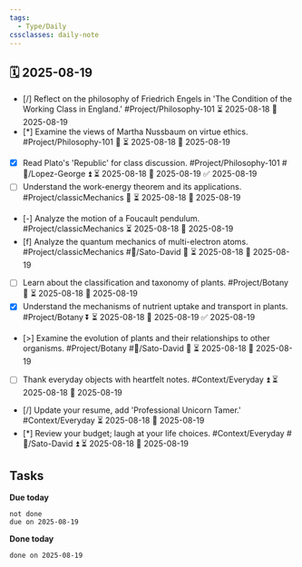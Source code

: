 ```yaml
---
tags:
  - Type/Daily
cssclasses: daily-note
---
```


## 🗓️ 2025-08-19

- [/] Reflect on the philosophy of Friedrich Engels in 'The Condition of the Working Class in England.' #Project/Philosophy-101 ⏳ 2025-08-18 📅 2025-08-19
- [*] Examine the views of Martha Nussbaum on virtue ethics. #Project/Philosophy-101 🔽 ⏳ 2025-08-18 📅 2025-08-19
- [x] Read Plato's 'Republic' for class discussion. #Project/Philosophy-101 #👤/Lopez-George ⏫ ⏳ 2025-08-18 📅 2025-08-19 ✅ 2025-08-19
- [ ] Understand the work-energy theorem and its applications. #Project/classicMechanics 🔼 ⏳ 2025-08-18 📅 2025-08-19
- [-] Analyze the motion of a Foucault pendulum. #Project/classicMechanics ⏳ 2025-08-18 📅 2025-08-19
- [f] Analyze the quantum mechanics of multi-electron atoms. #Project/classicMechanics #👤/Sato-David 🔽 ⏳ 2025-08-18 📅 2025-08-19
- [ ] Learn about the classification and taxonomy of plants. #Project/Botany 🔼 ⏳ 2025-08-18 📅 2025-08-19
- [x] Understand the mechanisms of nutrient uptake and transport in plants. #Project/Botany ⏬ ⏳ 2025-08-18 📅 2025-08-19 ✅ 2025-08-19
- [>] Examine the evolution of plants and their relationships to other organisms. #Project/Botany #👤/Sato-David 🔽 ⏳ 2025-08-18 📅 2025-08-19
- [ ] Thank everyday objects with heartfelt notes. #Context/Everyday ⏫ ⏳ 2025-08-18 📅 2025-08-19
- [/] Update your resume, add 'Professional Unicorn Tamer.' #Context/Everyday ⏳ 2025-08-18 📅 2025-08-19
- [*] Review your budget; laugh at your life choices. #Context/Everyday #👤/Sato-David ⏫ ⏳ 2025-08-18 📅 2025-08-19

## Tasks

**Due today**

```tasks
not done
due on 2025-08-19
```

**Done today**

```tasks
done on 2025-08-19
```
            